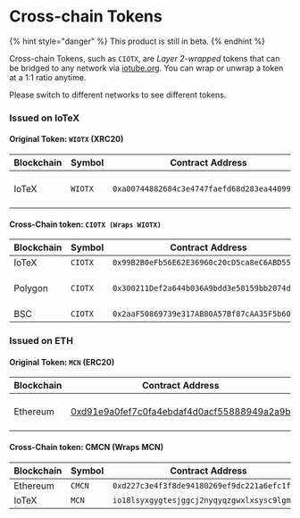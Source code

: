# Cross-chain Tokens

{% hint style="danger" %}
This product is still in beta.&#x20;
{% endhint %}

Cross-chain Tokens, such as `CIOTX`, are _Layer 2-wrapped_ tokens that can be bridged to any network via [iotube.org](https://iotube.org). You can wrap or unwrap a token at a 1:1 ratio anytime.&#x20;

Please switch to different networks to see different tokens.&#x20;

### Issued on IoTeX

#### Original Token: `WIOTX` (XRC20)

| Blockchain | Symbol  | Contract Address                             | Token                |   |
| ---------- | ------- | -------------------------------------------- | -------------------- | - |
| IoTeX      | `WIOTX` | `0xa00744882684c3e4747faefd68d283ea44099d03` | Original Token WIOTX |   |

#### Cross-Chain token: `CIOTX (Wraps WIOTX)`

| Blockchain | Symbol  | Contract Address                             | Token              |
| ---------- | ------- | -------------------------------------------- | ------------------ |
| IoTeX      | `CIOTX` | `0x99B2B0eFb56E62E36960c20cD5ca8eC6ABD5557A` | CIOTX              |
| Polygon    | `CIOTX` | `0x300211Def2a644b036A9bdd3e58159bb2074d388` | CIOTX on Polygon:  |
| BSC        | `CIOTX` | `0x2aaF50869739e317AB80A57Bf87cAA35F5b60598` | CIOTX              |



### Issued on ETH

#### Original Token: `MCN` (ERC20)

| Blockchain | Contract Address                                                                                                    | Token                |
| ---------- | ------------------------------------------------------------------------------------------------------------------- | -------------------- |
| Ethereum   | [0xd91e9a0fef7c0fa4ebdaf4d0acf55888949a2a9b](https://etherscan.io/token/0xd91e9a0fef7c0fa4ebdaf4d0acf55888949a2a9b) | Original Token WIOTX |

#### Cross-Chain token: CMCN (Wraps MCN)

| Blockchain | Symbol | Contract Address                             |   |
| ---------- | ------ | -------------------------------------------- | - |
| Ethereum   | `CMCN` | `0xd227c3e4f3f8de94180269ef9dc221a6efc1f4c4` |   |
| IoTeX      | `MCN`  | `io18lsyxgygtesjggcj2nyqyqzgwxlxsysc9lgmg8`  |   |

